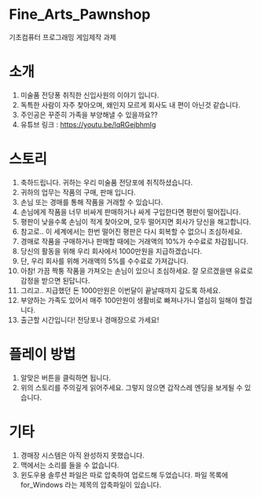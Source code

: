 # Fine_Arts_Pawnshop
기초컴퓨터 프로그래밍 게임제작 과제

소개
=====================================
1. 미술품 전당퐁 취직한 신입사원의 이야기 입니다.
2. 독특한 사람이 자주 찾아오며, 왜인지 모르게 회사도 내 편이 아닌것 같습니다.
3. 주인공은 꾸준히 가족을 부양해낼 수 있을까요??
4. 유튜브 링크 : https://youtu.be/lqRGejbhmIg

스토리
=====================================
1. 축하드립니다. 귀하는 우리 미술품 전당포에 취직하셨습니다.
2. 귀하의 업무는 작품의 구매, 판매 입니다.
3. 손님 또는 경매를 통해 작품을 거래할 수 있습니다.
4. 손님에게 작품을 너무 비싸게 판매하거나 싸게 구입한다면 평판이 떨어집니다.
5. 평판이 낮을수록 손님이 적게 찾아오며, 모두 떨어지면 회사가 당신을 해고합니다.
6. 참고로.. 이 세계에서는 한번 떨어진 평판은 다시 회복할 수 없으니 조심하세요.
7. 경매로 작품을 구매하거나 판매할 때에는 거래액의 10%가 수수료로 차감됩니다.
8. 당신의 활동을 위해 우리 회사에서 1000만원을 지급하겠습니다.
9. 단, 우리 회사를 위해 거래액의 5%를 수수료로 가져갑니다.
10. 아참! 가끔 짝퉁 작품을 가져오는 손님이 있으니 조심하세요. 잘 모르겠을땐 유료로 감정을 받으면 된답니다.
11. 그리고.. 지급했던 돈 1000만원은 이번달이 끝날때까지 갚도록 하세요.
12. 부양하는 가족도 있어서 매주 100만원이 생활비로 빠져나가니 열심히 일해야 할겁니다.
13. 출근할 시간입니다! 전당포나 경매장으로 가세요!

플레이 방법
=====================================
1. 알맞은 버튼을 클릭하면 됩니다.
2. 위의 스토리를 주의깊게 읽어주세요. 그렇지 않으면 갑작스레 엔딩을 보게될 수 있습니다.

기타
=====================================
1. 경매장 시스템은 아직 완성하지 못했습니다.
2. 맥에서는 소리를 들을 수 없습니다.
3. 윈도우용 솔루션 파일은 따로 압축하여 업로드해 두었습니다. 파일 목록에 for_Windows 라는 제목의 압축파일이 있습니다.




